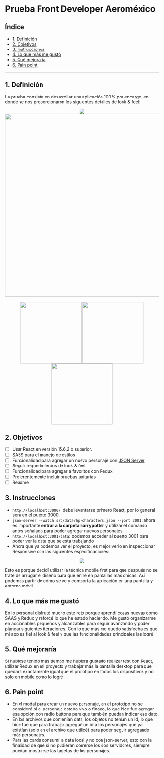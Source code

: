 # Prueba Front Developer Aeroméxico

## Índice

- [1. Definición](#1-definición)
- [2. Objetivos](#2-objetivos)
- [3. Instrucciones](#3-instrucciones)
- [4. Lo que más me gustó](#4-lo-que-más-me-gustó)
- [5. Qué mejoraría](#5-qué-mejoraría)
- [6. Pain point](#6-pain-point)

---

## 1. Definición

La prueba consiste en desarrollar una aplicación 100% por encargo, en donde se nos proporcionaron los siguientes detalles de look & feel:

<div align='center'>
<img align='center' src="https://firebasestorage.googleapis.com/v0/b/personal-13210.appspot.com/o/Captura%20de%20Pantalla%202021-06-14%20a%20la(s)%2023.06.42.png?alt=media&token=1f2b21a4-1f39-4cde-bc94-85f25512f7d7"/> 
<img align='center' height='598px'src="https://firebasestorage.googleapis.com/v0/b/personal-13210.appspot.com/o/Captura%20de%20Pantalla%202021-06-14%20a%20la(s)%2023.07.24.png?alt=media&token=eb7b0c49-59c6-46ac-add8-d3ba0577c066"/> <br></br>
  <div>
<img align='center' height='200px' src="https://firebasestorage.googleapis.com/v0/b/personal-13210.appspot.com/o/Captura%20de%20Pantalla%202021-06-14%20a%20la(s)%2023.07.45.png?alt=media&token=10065315-f39c-4e83-9f3f-b34886d7e80b"/> 
<img align='center' height='200px' src="https://firebasestorage.googleapis.com/v0/b/personal-13210.appspot.com/o/Captura%20de%20Pantalla%202021-06-14%20a%20la(s)%2023.08.02.png?alt=media&token=754bdca8-2115-459c-ada7-878d04311260"/> 
<img align='center' height='200px' src="https://firebasestorage.googleapis.com/v0/b/personal-13210.appspot.com/o/Captura%20de%20Pantalla%202021-06-14%20a%20la(s)%2023.08.10.png?alt=media&token=1f9a544b-0bcc-4721-93f5-42b837f3ceb5"/> 
  </div>
</div>

## 2. Objetivos

- [ ] Usar React en versión 15.6.2 o superior.
- [ ] SASS para el manejo de estilos
- [ ] Funcionalidad para agregar un nuevo personaje con [JSON Server](https://www.npmjs.com/package/json-server)
- [ ] Seguir requerimientos de look & feel
- [ ] Funcionalidad para agregar a favoritos con Redux
- [ ] Preferentemente incluir pruebas unitarias
- [ ] Readme

## 3. Instrucciones

- `http://localhost:3000/`: debe levantarse primero React, por lo general será en el puerto 3000
- `json-server --watch src/data/hp-characters.json --port 3001`: ahora es importante **entrar a la carpeta harrypotter** y utilizar el comando antes señalado para poder agregar nuevos personajes
- `http://localhost:3001/data`: podemos acceder al puerto 3001 para poder ver la data que se esta trabajando
- Ahora que ya podemos ver el proyecto, es mejor verlo en inspeccionar Responsive con las siguientes especificaciones:
 <div align='center'>
<img align='center' src="https://firebasestorage.googleapis.com/v0/b/personal-13210.appspot.com/o/Captura%20de%20Pantalla%202021-06-14%20a%20la(s)%2023.35.46.png?alt=media&token=0e9d17f4-94e0-428d-b319-e3d3d10bfc43"/> 
  </div>
  
  Esto es porque decidí utilizar la técnica mobile first para que después no se trate de arrugar el diseño para que entre en pantallas más chicas. Así podemos partir de cómo se ve y comporta la aplicación en una pantalla y entorno móvil.

## 4. Lo que más me gustó

En lo personal disfruté mucho este reto porque aprendí cosas nuevas como SAAS y Redux y reforcé lo que he estado haciendo. Me gustó organizarme en accionables pequeños y alcanzables para seguir avanzando y poder planear siguientes iteraciones. Con lo que más me quedo satisfecha es que mi app es fiel al look & feel y que las funcionalidades principales las logré

## 5. Qué mejoraría

Si hubiese tenido más tiempo me hubiera gustado realizar test con React, utilizar Redux en mi proyecto y trabajar más la pantalla desktop para que quedara exactamente igual que el prototipo en todos los dispositivos y no solo en mobile como lo logré

## 6. Pain point

- En el modal para crear un nuevo personaje, en el prototipo no se consideró si el personaje estaba vivo o finado, lo que hice fue agregar esa opción con radio buttons para que también puedan indicar ese dato.
- En los archivos que contenían data, los objetos no tenían un id, lo que hice fue que para trabajar agregué un id a los personajes que ya existían (solo en el archivo que utilicé) para poder seguir agregando más personajes.
- Para las cards consumí la data local y no con json-server, esto con la finalidad de que si no pudieran correrse los dos servidores, siempre puedan mostrarse las tarjetas de los personajes.

